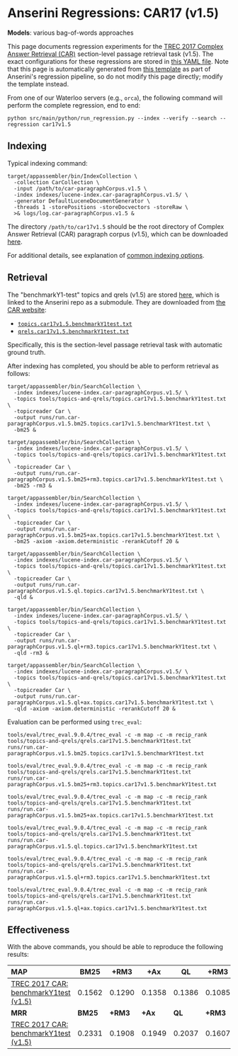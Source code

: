 # Anserini Regressions: CAR17 (v1.5)

**Models**: various bag-of-words approaches

This page documents regression experiments for the [TREC 2017 Complex Answer Retrieval (CAR)](http://trec-car.cs.unh.edu/) section-level passage retrieval task (v1.5).
The exact configurations for these regressions are stored in [this YAML file](../src/main/resources/regression/car17v1.5.yaml).
Note that this page is automatically generated from [this template](../src/main/resources/docgen/templates/car17v1.5.template) as part of Anserini's regression pipeline, so do not modify this page directly; modify the template instead.

From one of our Waterloo servers (e.g., `orca`), the following command will perform the complete regression, end to end:

```
python src/main/python/run_regression.py --index --verify --search --regression car17v1.5
```

## Indexing

Typical indexing command:

```
target/appassembler/bin/IndexCollection \
  -collection CarCollection \
  -input /path/to/car-paragraphCorpus.v1.5 \
  -index indexes/lucene-index.car-paragraphCorpus.v1.5/ \
  -generator DefaultLuceneDocumentGenerator \
  -threads 1 -storePositions -storeDocvectors -storeRaw \
  >& logs/log.car-paragraphCorpus.v1.5 &
```

The directory `/path/to/car17v1.5` should be the root directory of Complex Answer Retrieval (CAR) paragraph corpus (v1.5), which can be downloaded [here](http://trec-car.cs.unh.edu/datareleases/).

For additional details, see explanation of [common indexing options](common-indexing-options.md).

## Retrieval

The "benchmarkY1-test" topics and qrels (v1.5) are stored [here](https://github.com/castorini/anserini-tools/tree/master/topics-and-qrels), which is linked to the Anserini repo as a submodule.
They are downloaded from [the CAR website](http://trec-car.cs.unh.edu/datareleases/):

+ [`topics.car17v1.5.benchmarkY1test.txt`](https://github.com/castorini/anserini-tools/tree/master/topics-and-qrels/topics.car17v1.5.benchmarkY1test.txt)
+ [`qrels.car17v1.5.benchmarkY1test.txt`](https://github.com/castorini/anserini-tools/tree/master/topics-and-qrels/qrels.car17v1.5.benchmarkY1test.txt)

Specifically, this is the section-level passage retrieval task with automatic ground truth.

After indexing has completed, you should be able to perform retrieval as follows:

```
target/appassembler/bin/SearchCollection \
  -index indexes/lucene-index.car-paragraphCorpus.v1.5/ \
  -topics tools/topics-and-qrels/topics.car17v1.5.benchmarkY1test.txt \
  -topicreader Car \
  -output runs/run.car-paragraphCorpus.v1.5.bm25.topics.car17v1.5.benchmarkY1test.txt \
  -bm25 &

target/appassembler/bin/SearchCollection \
  -index indexes/lucene-index.car-paragraphCorpus.v1.5/ \
  -topics tools/topics-and-qrels/topics.car17v1.5.benchmarkY1test.txt \
  -topicreader Car \
  -output runs/run.car-paragraphCorpus.v1.5.bm25+rm3.topics.car17v1.5.benchmarkY1test.txt \
  -bm25 -rm3 &

target/appassembler/bin/SearchCollection \
  -index indexes/lucene-index.car-paragraphCorpus.v1.5/ \
  -topics tools/topics-and-qrels/topics.car17v1.5.benchmarkY1test.txt \
  -topicreader Car \
  -output runs/run.car-paragraphCorpus.v1.5.bm25+ax.topics.car17v1.5.benchmarkY1test.txt \
  -bm25 -axiom -axiom.deterministic -rerankCutoff 20 &

target/appassembler/bin/SearchCollection \
  -index indexes/lucene-index.car-paragraphCorpus.v1.5/ \
  -topics tools/topics-and-qrels/topics.car17v1.5.benchmarkY1test.txt \
  -topicreader Car \
  -output runs/run.car-paragraphCorpus.v1.5.ql.topics.car17v1.5.benchmarkY1test.txt \
  -qld &

target/appassembler/bin/SearchCollection \
  -index indexes/lucene-index.car-paragraphCorpus.v1.5/ \
  -topics tools/topics-and-qrels/topics.car17v1.5.benchmarkY1test.txt \
  -topicreader Car \
  -output runs/run.car-paragraphCorpus.v1.5.ql+rm3.topics.car17v1.5.benchmarkY1test.txt \
  -qld -rm3 &

target/appassembler/bin/SearchCollection \
  -index indexes/lucene-index.car-paragraphCorpus.v1.5/ \
  -topics tools/topics-and-qrels/topics.car17v1.5.benchmarkY1test.txt \
  -topicreader Car \
  -output runs/run.car-paragraphCorpus.v1.5.ql+ax.topics.car17v1.5.benchmarkY1test.txt \
  -qld -axiom -axiom.deterministic -rerankCutoff 20 &
```

Evaluation can be performed using `trec_eval`:

```
tools/eval/trec_eval.9.0.4/trec_eval -c -m map -c -m recip_rank tools/topics-and-qrels/qrels.car17v1.5.benchmarkY1test.txt runs/run.car-paragraphCorpus.v1.5.bm25.topics.car17v1.5.benchmarkY1test.txt

tools/eval/trec_eval.9.0.4/trec_eval -c -m map -c -m recip_rank tools/topics-and-qrels/qrels.car17v1.5.benchmarkY1test.txt runs/run.car-paragraphCorpus.v1.5.bm25+rm3.topics.car17v1.5.benchmarkY1test.txt

tools/eval/trec_eval.9.0.4/trec_eval -c -m map -c -m recip_rank tools/topics-and-qrels/qrels.car17v1.5.benchmarkY1test.txt runs/run.car-paragraphCorpus.v1.5.bm25+ax.topics.car17v1.5.benchmarkY1test.txt

tools/eval/trec_eval.9.0.4/trec_eval -c -m map -c -m recip_rank tools/topics-and-qrels/qrels.car17v1.5.benchmarkY1test.txt runs/run.car-paragraphCorpus.v1.5.ql.topics.car17v1.5.benchmarkY1test.txt

tools/eval/trec_eval.9.0.4/trec_eval -c -m map -c -m recip_rank tools/topics-and-qrels/qrels.car17v1.5.benchmarkY1test.txt runs/run.car-paragraphCorpus.v1.5.ql+rm3.topics.car17v1.5.benchmarkY1test.txt

tools/eval/trec_eval.9.0.4/trec_eval -c -m map -c -m recip_rank tools/topics-and-qrels/qrels.car17v1.5.benchmarkY1test.txt runs/run.car-paragraphCorpus.v1.5.ql+ax.topics.car17v1.5.benchmarkY1test.txt
```

## Effectiveness

With the above commands, you should be able to reproduce the following results:

| **MAP**                                                                                                      | **BM25**  | **+RM3**  | **+Ax**   | **QL**    | **+RM3**  | **+Ax**   |
|:-------------------------------------------------------------------------------------------------------------|-----------|-----------|-----------|-----------|-----------|-----------|
| [TREC 2017 CAR: benchmarkY1test (v1.5)](https://github.com/castorini/anserini-tools/tree/master/topics-and-qrels/topics.car17v1.5.benchmarkY1test.txt/)| 0.1562    | 0.1290    | 0.1358    | 0.1386    | 0.1085    | 0.1048    |
| **MRR**                                                                                                      | **BM25**  | **+RM3**  | **+Ax**   | **QL**    | **+RM3**  | **+Ax**   |
| [TREC 2017 CAR: benchmarkY1test (v1.5)](https://github.com/castorini/anserini-tools/tree/master/topics-and-qrels/topics.car17v1.5.benchmarkY1test.txt/)| 0.2331    | 0.1908    | 0.1949    | 0.2037    | 0.1607    | 0.1524    |
